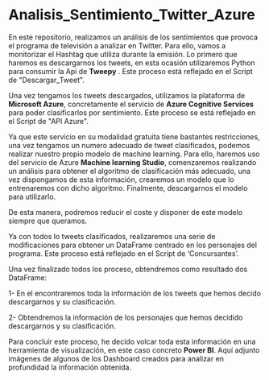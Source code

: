 # Analisis_Sentimiento_Twitter_Azure
En este repositorio, realizamos un análisis de los sentimientos que provoca el programa de televisión a analizar en Twitter. Para ello, vamos a monitorizar el Hashtag que utiliza durante la emisión.
Lo primero que haremos es descargarnos los tweets, en esta ocasión utilizaremos Python para consumir la Api de **Tweepy** . Este proceso está reflejado en el Script de 
"Descargar_Tweet".

Una vez tengamos los tweets descargados, utilizamos la plataforma de **Microsoft Azure**, concretamente el servicio de **Azure Cognitive Services** para poder clasificarlos por sentimiento. Este proceso se está reflejado en el Script de "API Azure". 

Ya que este servicio en su modalidad gratuita tiene bastantes restricciones, una vez tengamos un numero adecuado de tweet clasificados, podemos realizar nuestro propio modelo de machine learning. Para ello, haremos uso del servicio de Azure **Machine learning Studio**, comenzaremos realizando un análisis para obtener el algoritmo de clasificación más adecuado, una vez dispongamos de esta información, crearemos un modelo que lo entrenaremos con dicho algoritmo. Finalmente, descargarnos el modelo para utilizarlo. 

De esta manera, podremos reducir el coste y disponer de este modelo siempre que queramos.

Ya con todos lo tweets clasificados, realizaremos una serie de modificaciones para obtener un DataFrame centrado en los personajes del programa. Este proceso está reflejado en el Script de ‘Concursantes’.

Una vez finalizado todos los proceso, obtendremos como resultado dos DataFrame:

1-	En el encontraremos toda la información de los tweets que hemos decido descargarnos y su clasificación.

2-	Obtendremos la información de los personajes que hemos decidido descargarnos y su clasificación.

Para concluir este proceso, he decido volcar toda esta información en una herramienta de visualización, en este caso concreto **Power BI**. 
Aquí adjunto imágenes de algunos de los Dashboard creados para analizar en profundidad la información obtenida.
 
